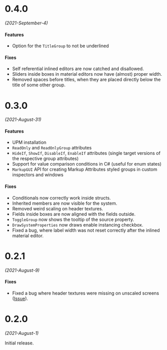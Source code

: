 # 0.4.0

_(2021-September-4)_

#### Features

* Option for the `TitleGroup` to not be underlined

#### Fixes

* Self referential inlined editors are now catched and disallowed.
* Sliders inside boxes in material editors now have (almost) proper width.
* Removed spaces before titles, when they are placed directly below the title of some other group. 


# 0.3.0

_(2021-August-31)_

#### Features

* UPM installation
* `ReadOnly` and `ReadOnlyGroup` attributes
* `HideIf`, `ShowIf`, `DisableIf`, `EnableIf` attributes (single target versions of the respective group attributes)
* Support for value comparison conditions in C# (useful for enum states)
* `MarkupGUI` API for creating Markup Attributes styled groups in custom inspectors and windows

#### Fixes

* Conditionals now correctly work inside structs.
* Inherited members are now visible for the system.
* Removed weird scaling on header textures. 
* Fields inside boxes are now aligned with the fields outside. 
* `ToggleGroup` now shows the tooltip of the source property.
* `DrawSystemProperties` now draws enable instancing checkbox.
* Fixed a bug, where label width was not reset correctly after the inlined material editor.

# 0.2.1

_(2021-August-9)_

#### Fixes

* Fixed a bug where header textures were missing on unscaled screens ([Issue](https://github.com/gasgiant/Markup-Attributes/issues/1)).

# 0.2.0 

_(2021-August-1)_

Initial release. 

